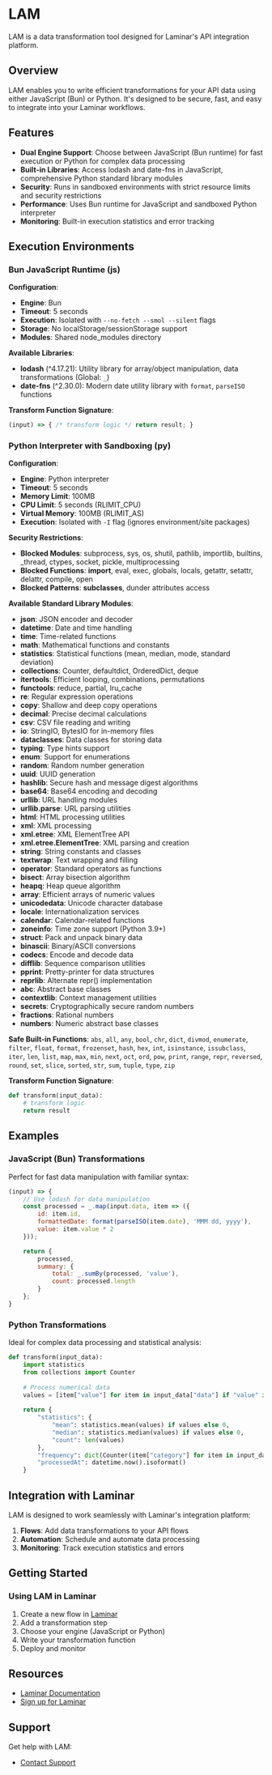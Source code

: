 # LAM
LAM is a data transformation tool designed for Laminar's API integration platform.

## Overview
LAM enables you to write efficient transformations for your API data using either JavaScript (Bun) or Python. It's designed to be secure, fast, and easy to integrate into your Laminar workflows.

## Features
- **Dual Engine Support**: Choose between JavaScript (Bun runtime) for fast execution or Python for complex data processing
- **Built-in Libraries**: Access lodash and date-fns in JavaScript, comprehensive Python standard library modules
- **Security**: Runs in sandboxed environments with strict resource limits and security restrictions
- **Performance**: Uses Bun runtime for JavaScript and sandboxed Python interpreter
- **Monitoring**: Built-in execution statistics and error tracking

## Execution Environments

### Bun JavaScript Runtime (js)
**Configuration**:
- **Engine**: Bun
- **Timeout**: 5 seconds
- **Execution**: Isolated with `--no-fetch --smol --silent` flags
- **Storage**: No localStorage/sessionStorage support
- **Modules**: Shared node_modules directory

**Available Libraries**:
- **lodash** (^4.17.21): Utility library for array/object manipulation, data transformations (Global: `_`)
- **date-fns** (^2.30.0): Modern date utility library with `format`, `parseISO` functions

**Transform Function Signature**:
```js
(input) => { /* transform logic */ return result; }
```

### Python Interpreter with Sandboxing (py)
**Configuration**:
- **Engine**: Python interpreter
- **Timeout**: 5 seconds
- **Memory Limit**: 100MB
- **CPU Limit**: 5 seconds (RLIMIT_CPU)
- **Virtual Memory**: 100MB (RLIMIT_AS)
- **Execution**: Isolated with `-I` flag (ignores environment/site packages)

**Security Restrictions**:
- **Blocked Modules**: subprocess, sys, os, shutil, pathlib, importlib, builtins, _thread, ctypes, socket, pickle, multiprocessing
- **Blocked Functions**: __import__, eval, exec, globals, locals, getattr, setattr, delattr, compile, open
- **Blocked Patterns**: __subclasses__, dunder attributes access

**Available Standard Library Modules**:
- **json**: JSON encoder and decoder
- **datetime**: Date and time handling
- **time**: Time-related functions
- **math**: Mathematical functions and constants
- **statistics**: Statistical functions (mean, median, mode, standard deviation)
- **collections**: Counter, defaultdict, OrderedDict, deque
- **itertools**: Efficient looping, combinations, permutations
- **functools**: reduce, partial, lru_cache
- **re**: Regular expression operations
- **copy**: Shallow and deep copy operations
- **decimal**: Precise decimal calculations
- **csv**: CSV file reading and writing
- **io**: StringIO, BytesIO for in-memory files
- **dataclasses**: Data classes for storing data
- **typing**: Type hints support
- **enum**: Support for enumerations
- **random**: Random number generation
- **uuid**: UUID generation
- **hashlib**: Secure hash and message digest algorithms
- **base64**: Base64 encoding and decoding
- **urllib**: URL handling modules
- **urllib.parse**: URL parsing utilities
- **html**: HTML processing utilities
- **xml**: XML processing
- **xml.etree**: XML ElementTree API
- **xml.etree.ElementTree**: XML parsing and creation
- **string**: String constants and classes
- **textwrap**: Text wrapping and filling
- **operator**: Standard operators as functions
- **bisect**: Array bisection algorithm
- **heapq**: Heap queue algorithm
- **array**: Efficient arrays of numeric values
- **unicodedata**: Unicode character database
- **locale**: Internationalization services
- **calendar**: Calendar-related functions
- **zoneinfo**: Time zone support (Python 3.9+)
- **struct**: Pack and unpack binary data
- **binascii**: Binary/ASCII conversions
- **codecs**: Encode and decode data
- **difflib**: Sequence comparison utilities
- **pprint**: Pretty-printer for data structures
- **reprlib**: Alternate repr() implementation
- **abc**: Abstract base classes
- **contextlib**: Context management utilities
- **secrets**: Cryptographically secure random numbers
- **fractions**: Rational numbers
- **numbers**: Numeric abstract base classes

**Safe Built-in Functions**:
`abs`, `all`, `any`, `bool`, `chr`, `dict`, `divmod`, `enumerate`, `filter`, `float`, `format`, `frozenset`, `hash`, `hex`, `int`, `isinstance`, `issubclass`, `iter`, `len`, `list`, `map`, `max`, `min`, `next`, `oct`, `ord`, `pow`, `print`, `range`, `repr`, `reversed`, `round`, `set`, `slice`, `sorted`, `str`, `sum`, `tuple`, `type`, `zip`

**Transform Function Signature**:
```py
def transform(input_data):
    # transform logic
    return result
```

## Examples

### JavaScript (Bun) Transformations
Perfect for fast data manipulation with familiar syntax:

```javascript
(input) => {
    // Use lodash for data manipulation
    const processed = _.map(input.data, item => ({
        id: item.id,
        formattedDate: format(parseISO(item.date), 'MMM dd, yyyy'),
        value: item.value * 2
    }));

    return {
        processed,
        summary: {
            total: _.sumBy(processed, 'value'),
            count: processed.length
        }
    };
}
```

### Python Transformations
Ideal for complex data processing and statistical analysis:

```python
def transform(input_data):
    import statistics
    from collections import Counter
    
    # Process numerical data
    values = [item["value"] for item in input_data["data"] if "value" in item]
    
    return {
        "statistics": {
            "mean": statistics.mean(values) if values else 0,
            "median": statistics.median(values) if values else 0,
            "count": len(values)
        },
        "frequency": dict(Counter(item["category"] for item in input_data["data"])),
        "processedAt": datetime.now().isoformat()
    }
```

## Integration with Laminar
LAM is designed to work seamlessly with Laminar's integration platform:

1. **Flows**: Add data transformations to your API flows
2. **Automation**: Schedule and automate data processing
3. **Monitoring**: Track execution statistics and errors

## Getting Started

### Using LAM in Laminar
1. Create a new flow in [Laminar](https://app.laminar.run)
2. Add a transformation step
3. Choose your engine (JavaScript or Python)
4. Write your transformation function
5. Deploy and monitor

## Resources
- [Laminar Documentation](https://docs.laminar.run)
- [Sign up for Laminar](https://app.laminar.run)

## Support
Get help with LAM:
- [Contact Support](mailto:connect@laminar.run)